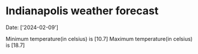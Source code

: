 # Indianapolis weather forecast 
Date: ['2024-02-09'] 

Minimum temperature(in celsius) is [10.7] 
Maximum temperature(in celsius) is [18.7]